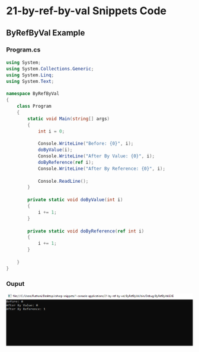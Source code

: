 # 21-by-ref-by-val Snippets Code

## ByRefByVal Example

### Program.cs

```c#
using System;
using System.Collections.Generic;
using System.Linq;
using System.Text;

namespace ByRefByVal
{
    class Program
    {
        static void Main(string[] args)
        {
            int i = 0;

            Console.WriteLine("Before: {0}", i);
            doByValue(i);
            Console.WriteLine("After By Value: {0}", i);
            doByReference(ref i);
            Console.WriteLine("After By Reference: {0}", i);

            Console.ReadLine();
        }

        private static void doByValue(int i)
        {
            i += 1;
        }

        private static void doByReference(ref int i)
        {
            i += 1;
        }

    }
}

```

### Ouput

![ByRefByVal](media/1x.png)






      





